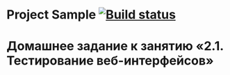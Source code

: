 # Project Sample [![Build status](https://ci.appveyor.com/api/projects/status/nwbr7uoe4xmyal6v?svg=true)](https://ci.appveyor.com/project/SofiaKoVRN/dz-1-2-ci)
# Домашнее задание к занятию «2.1. Тестирование веб-интерфейсов»
